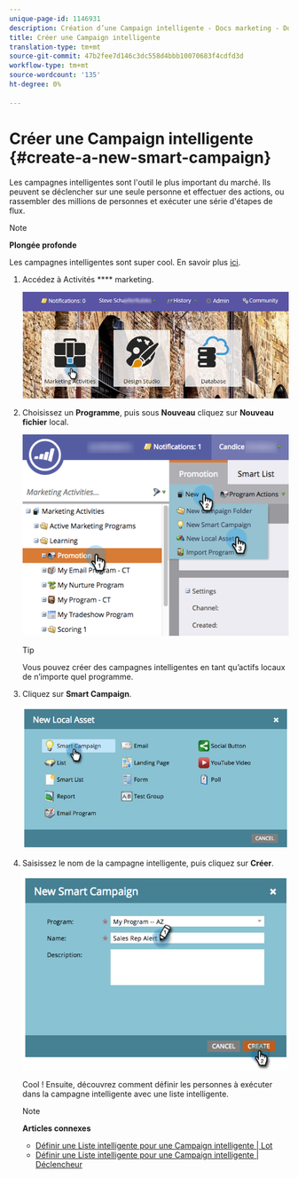 ```yaml
---
unique-page-id: 1146931
description: Création d’une Campaign intelligente - Docs marketing - Documentation du produit
title: Créer une Campaign intelligente
translation-type: tm+mt
source-git-commit: 47b2fee7d146c3dc558d4bbb10070683f4cdfd3d
workflow-type: tm+mt
source-wordcount: '135'
ht-degree: 0%

---
```



# Créer une Campaign intelligente {#create-a-new-smart-campaign}

Les campagnes intelligentes sont l&#39;outil le plus important du marché. Ils peuvent se déclencher sur une seule personne et effectuer des actions, ou rassembler des millions de personnes et exécuter une série d&#39;étapes de flux.

>[!NOTE]
>
>**Plongée profonde**
>
>Les campagnes intelligentes sont super cool. En savoir plus [ici](../../../../product-docs/core-marketo-concepts/smart-campaigns/understanding-smart-campaigns.md).

1. Accédez à Activités **** marketing.

   ![](assets/login-marketing-activities.png)

1. Choisissez un **Programme**, puis sous **Nouveau** cliquez sur **Nouveau fichier** local.

   ![](assets/program-localassethands.png)

   >[!TIP]
   >
   >Vous pouvez créer des campagnes intelligentes en tant qu’actifs locaux de n’importe quel programme.

1. Cliquez sur **Smart Campaign**.

   ![](assets/image2014-9-19-15-3a9-3a51.png)

1. Saisissez le nom de la campagne intelligente, puis cliquez sur **Créer**.

   ![](assets/image2014-9-19-15-3a10-3a41.png)

   Cool ! Ensuite, découvrez comment définir les personnes à exécuter dans la campagne intelligente avec une liste intelligente.

   >[!NOTE]
   >
   >**Articles connexes**
   >
   >    
   >    
   >    * [Définir une Liste intelligente pour une Campaign intelligente | Lot](define-smart-list-for-smart-campaign-batch.md)
   >    * [Définir une Liste intelligente pour une Campaign intelligente | Déclencheur](define-smart-list-for-smart-campaign-trigger.md)


